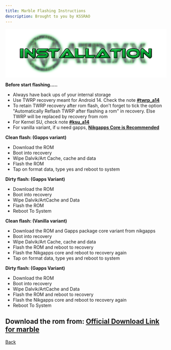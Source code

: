 ```yaml
---
title: Marble Flashing Instructions
description: Brought to you by KSSRAO
---
```


<a href="#"><img align="center" img src="/assets/installation.png" /></a>

**Before start flashing.....**

- Always have back ups of your internal storage
- Use TWRP recovery meant for Android 14. Check the note [**#twrp_a14**](https://t.me/KSSRAO_Romverse)
- To retain TWRP recovery after rom flash, don't forget to tick the option "Automatically Reflash TWRP after flashing a rom" in recovery. Else TWRP will be replaced by recovery from rom
- For Kernel SU, check note [**#ksu_a14**](https://t.me/KSSRAO_Romverse)
- For vanilla variant, if u need gapps, [**Nikgapps Core is Recommended**](https://sourceforge.net/projects/nikgapps/files/Releases/NikGapps-U/)


**Clean flash: (Gapps variant)** 

- Download the ROM
- Boot into recovery
- Wipe Dalvik/Art Cache, cache and data
- Flash the ROM
- Tap on format data, type yes and reboot to system


**Dirty flash: (Gapps Variant)**

- Download the ROM
- Boot into recovery
- Wipe Dalvik/ArtCache and Data
- Flash the ROM
- Reboot To System

**Clean flash: (Vanilla variant)**

- Download the ROM and Gapps package core variant from nikgapps
- Boot into recovery
- Wipe Dalvik/Art Cache, cache and data
- Flash the ROM and reboot to recovery
- Flash the Nikgapps core and reboot to recovery again
- Tap on format data, type yes and reboot to system


**Dirty flash: (Gapps Variant)**

- Download the ROM
- Boot into recovery
- Wipe Dalvik/ArtCache and Data
- Flash the ROM and reboot to recovery
- Flash the Nikgapps core and reboot to recovery again
- Reboot To System

Download the rom from: [**Official Download Link for marble**](https://sourceforge.net/projects/projectmatrixx/files/Android-14/marble/)
----
[Back](./)
